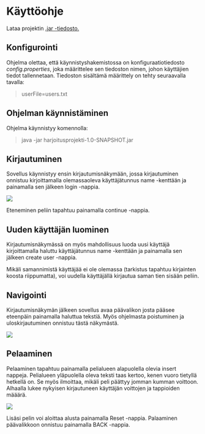 # Käyttöohje

Lataa projektin [.jar -tiedosto.](https://github.com/pprepu/ot-harjoitustyo/releases/download/viikko5/harjoitusprojekti-1.0-SNAPSHOT.jar)

## Konfigurointi

Ohjelma olettaa, että käynnistyshakemistossa on konfiguraatiotiedosto *config.properties*, joka määrittelee sen tiedoston nimen, johon käyttäjien tiedot tallennetaan.
Tiedoston sisältämä määrittely on tehty seuraavalla tavalla:

> userFile=users.txt

## Ohjelman käynnistäminen

Ohjelma käynnistyy komennolla:

> java -jar harjoitusprojekti-1.0-SNAPSHOT.jar

## Kirjautuminen

Sovellus käynnistyy ensin kirjautumisnäkymään, jossa kirjautuminen onnistuu kirjoittamalla olemassaoleva käyttäjätunnus name -kenttään ja painamalla sen jälkeen login -nappia.

![](https://raw.githubusercontent.com/pprepu/ot-harjoitustyo/master/dokumentaatio/kuvat/loginnakyma.PNG)

Eteneminen peliin tapahtuu painamalla continue -nappia.

## Uuden käyttäjän luominen

Kirjautumisnäkymässä on myös mahdollisuus luoda uusi käyttäjä kirjoittamalla haluttu käyttäjätunnus name -kenttään ja painamalla sen jälkeen create user -nappia.

Mikäli samannimistä käyttäjää ei ole olemassa (tarkistus tapahtuu kirjainten koosta riippumatta), voi uudella käyttäjällä kirjautua saman tien sisään peliin.

## Navigointi

Kirjautumisnäkymän jälkeen sovellus avaa päävalikon josta pääsee eteenpäin painamalla haluttua tekstiä. Myös ohjelmasta poistuminen ja uloskirjautuminen onnistuu tästä näkymästä.

![](https://raw.githubusercontent.com/pprepu/ot-harjoitustyo/master/dokumentaatio/kuvat/menuNakyma.PNG)

## Pelaaminen

Pelaaminen tapahtuu painamalla pelialueen alapuolella olevia insert nappeja. Pelialueen yläpuolella oleva teksti taas kertoo, kenen vuoro tietyllä hetkellä on. Se myös ilmoittaa, mikäli peli päättyy jomman kumman voittoon. Alhaalla lukee nykyisen kirjautuneen käyttäjän voittojen ja tappioiden määärä.

![](https://raw.githubusercontent.com/pprepu/ot-harjoitustyo/master/dokumentaatio/kuvat/peliNakyma.PNG)

Lisäsi pelin voi aloittaa alusta painamalla Reset -nappia. Palaaminen päävalikkoon onnistuu painamalla BACK -nappia.
